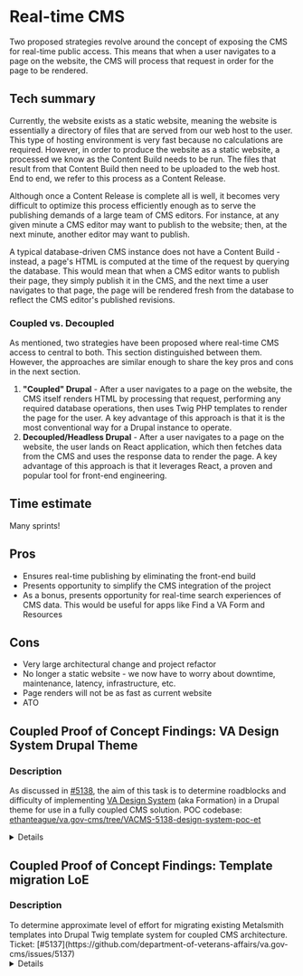# Real-time CMS
Two proposed strategies revolve around the concept of exposing the CMS for real-time public access. This means that when a user navigates to a page on the website, the CMS will process that request in order for the page to be rendered.

## Tech summary
Currently, the website exists as a static website, meaning the website is essentially a directory of files that are served from our web host to the user. This type of hosting environment is very fast because no calculations are required. However, in order to produce the website as a static website, a processed we know as the Content Build needs to be run. The files that result from that Content Build then need to be uploaded to the web host. End to end, we refer to this process as a Content Release.

Although once a Content Release is complete all is well, it becomes very difficult to optimize this process efficiently enough as to serve the publishing demands of a large team of CMS editors. For instance, at any given minute a CMS editor may want to publish to the website; then, at the next minute, another editor may want to publish. 

A typical database-driven CMS instance does not have a Content Build - instead, a page's HTML is computed at the time of the request by querying the database. This would mean that when a CMS editor wants to publish their page, they simply publish it in the CMS, and the next time a user navigates to that page, the page will be rendered fresh from the database to reflect the CMS editor's published revisions.

### Coupled vs. Decoupled
As mentioned, two strategies have been proposed where real-time CMS access to central to both. This section distinguished between them. However, the approaches are similar enough to share the key pros and cons in the next section.

1. __"Coupled" Drupal__ - After a user navigates to a page on the website, the CMS itself renders HTML by processing that request, performing any required database operations, then uses Twig PHP templates to render the page for the user. A key advantage of this approach is that it is the most conventional way for a Drupal instance to operate.
2. __Decoupled/Headless Drupal__ - After a user navigates to a page on the website, the user lands on React application, which then fetches data from the CMS and uses the response data to render the page. A key advantage of this approach is that it leverages React, a proven and popular tool for front-end engineering.

## Time estimate
Many sprints!

## Pros
- Ensures real-time publishing by eliminating the front-end build
- Presents opportunity to simplify the CMS integration of the project
- As a bonus, presents opportunity for real-time search experiences of CMS data. This would be useful for apps like Find a VA Form and Resources

## Cons
- Very large architectural change and project refactor
- No longer a static website - we now have to worry about downtime, maintenance, latency, infrastructure, etc.
- Page renders will not be as fast as current website
- ATO

## Coupled Proof of Concept Findings: VA Design System Drupal Theme

<summary>

### Description
As discussed in [#5138](https://github.com/department-of-veterans-affairs/va.gov-cms/issues/5138), the aim of this task is to determine roadblocks and difficulty of implementing [VA Design System](https://design.va.gov/) (aka Formation) in a Drupal theme for use in a fully coupled CMS solution. POC codebase: [ethanteague/va.gov-cms/tree/VACMS-5138-design-system-poc-et](https://github.com/ethanteague/va.gov-cms/tree/VACMS-5138-design-system-poc-et)

<details>

### Process
To make the above determination, I installed the following projects:

- https://www.drupal.org/project/uswds_base (base theme that uses the USWDS design system)
- https://www.drupal.org/project/components (allows for component based templating)
- https://www.drupal.org/project/simplify_menu (tool for outputting menus in twig templates)

After installing the above, I created a child theme of uswds_base (vagov_uswds), and used npm (in our new theme) to install the VA design system. The VA design system (Formation) allows for two usage methods:
1. Piecemeal (developer picks and chooses partials, and compiles as needed)
2. Distilled (minified Formation css file)

I chose the latter approach, as the minified file is still smaller than the primary css file va.gov uses, at present. I then created a gulpfile to help with development workflow:
- `copy-formation-css` : copies the minified Formation styles file from `node_modules` into theme (will make it easy to capture changes after npm updates
- `copy-formation-img` : copies Formation style system image from `node_modules` into theme
- `sass` : compiles scss files / partials into css files named in theme libraries file for frontend use.
- `watch` : provides real time compilaton of scss -> css

Next, I updated the `docroot/sites/development.services.yml` and `docroot/sites/default/settings/settings.lando.php` to prevent Twig caching (allows for templating changes to be viewed with out drush cr).

I then created the following components:

- `docroot/themes/custom/vagov_uswds/components/header`
-- Copied directly from va.gov page html - isn't part of VA design system, but helpful for creating VA.gov coupled implementation look and feel.
- `docroot/themes/custom/vagov_uswds/components/sidenav`
-- A very basic implementation of this pattern: https://design.va.gov/components/sidenav

### Takeaways
- We will need to plug in menu data to `sidenav` component / top level nav in `header` component
- We can grab navigation data for sidenav, et.al via [simplify_menu](https://www.drupal.org/project/simplify_menu) project:
```
{# Get menu items #}
{% set items = simplify_menu('main') %}

{# Iterate menu tree #}
<nav class="navigation__items">
  {% for menu_item in items.menu_tree %}
    <li class="navigation__item">
      <a href="{{ menu_item.url }}">{{ menu_item.text }}</a>
    </li>
  {% endfor %}
</nav>
```
- We will need to refine the workflow some more, integrating gulp commands in package.json, so we can do `npm run gulp -- watch` type stuff, and perhaps consider integrating theme level npm commands into project root package.json.
- Blocks / page actions menus are all accessible / clickable in our new theme.
- I only targeted a system level page for this test (e.g. `/pittsburgh-health-care`)

### Testing done
Visual

### Test environments
https://pr5168-gni0ie6qqhptaqjc8o8xfqe8qft5jga4.ci.cms.va.gov

https://cms-gni0ie6qqhptaqjc8o8xfqe8qft5jga4.ci.cms.va.gov

https://web-gni0ie6qqhptaqjc8o8xfqe8qft5jga4.ci.cms.va.gov

### Screenshots
![image](https://user-images.githubusercontent.com/2404547/116461033-c1051180-a835-11eb-9d14-d8f7793c1bb4.png)
![image](https://user-images.githubusercontent.com/2404547/116461468-48eb1b80-a836-11eb-8e76-2fb6218d8b95.png)
![image](https://user-images.githubusercontent.com/2404547/116461487-4e486600-a836-11eb-8f9d-3bb15bacb07a.png)

</details>
</summary>


## Coupled Proof of Concept Findings: Template migration LoE

### Description

<summary>
To determine approximate level of effort for migrating existing Metalsmith templates into Drupal Twig template system for coupled CMS architecture.
Ticket: [#5137](https://github.com/department-of-veterans-affairs/va.gov-cms/issues/5137)

<details>

### Process
Logic / theme treatment is handled primarily by custom field (and a couple/few block) templates in conjunction with reusable component includes. 

### Shortcuts / Things to address _if_ we go coupled
- Table of contents block isn't smart. Will need to create logic that adds unique id's to each h2, and then builds corresponding anchors in TOC.
- Will need to create a series of node bundle templates, instead of adding exclusion / inclusion logic in generic site page.html.twig template.
- Will need to add logic to components to exclude/include headers and descriptions from form fields - for this POC, a few fields have been modified in config.
- Will need to create a variables file for breakpoints, and other theme elements. This POC _primarily_ addresses desktop experience.

### Time investment
Hubs page = **30 hrs**. Much of this time was spent creating reusable components, and trial and error (figuring out what works, what can be most easily extended, etc.).
Vet center = **20 hrs**. Was able to reuse components and lessons learned from Hubs implementation.

### Takeaways
Initial time investment to create a reusable library of elements / components / things will greatly improve delivery times. Two or three developers putting in a week of planning and code (in the beginning) would really help the effort. This said, most content types could probably be themed in 20 hours (using my experience on VC type / knowing that development time will decrease as more reusable patterns are created).
44 content types x 20 hours = 880 hours. Two devs working this in tandem = 440 linear hours. So, 11 weeks without _any_ distractions / meetings, so probably safe to assume 14 linear weeks. 
**Tldr: Two devs fulltime might be able to pull this off in 3.5 months.**

### Test environment links
https://pr5202-2bmbsyxy2depdzdnmgjlfbzh49sepb4h.ci.cms.va.gov
https://pr5202-2bmbsyxy2depdzdnmgjlfbzh49sepb4h.ci.cms.va.gov/health-care
https://pr5202-2bmbsyxy2depdzdnmgjlfbzh49sepb4h.ci.cms.va.gov/escanaba-vet-center

### Video (Hub page)
https://www.loom.com/share/db99563fd4d94620b7ad3120cc9d593f

### Screenshots (Vet Center)
![image](https://user-images.githubusercontent.com/2404547/117141141-331caf80-ad7c-11eb-80d4-35becb906487.png)
![image](https://user-images.githubusercontent.com/2404547/117141156-3748cd00-ad7c-11eb-8f22-d4bce3fa08fa.png)
![image](https://user-images.githubusercontent.com/2404547/117141168-3b74ea80-ad7c-11eb-8419-59c51f886961.png)
![image](https://user-images.githubusercontent.com/2404547/117141184-40399e80-ad7c-11eb-93a2-4af5ced7ca61.png)
![image](https://user-images.githubusercontent.com/2404547/117141202-4465bc00-ad7c-11eb-8dad-c16f24a879f5.png)
![image](https://user-images.githubusercontent.com/2404547/117141216-47f94300-ad7c-11eb-9f49-7198350adf84.png)
![image](https://user-images.githubusercontent.com/2404547/117141228-4c256080-ad7c-11eb-9c64-782f3180a55d.png)

</details>
</summary>
